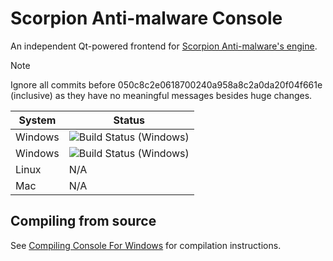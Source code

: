 # Scorpion Anti-malware Console

An independent Qt-powered frontend for [Scorpion Anti-malware's engine](https://github.com/scorpionantimalware/scorpion-antimalware).

> [!NOTE]  
> Ignore all commits before 050c8c2e0618700240a958a8c2a0da20f04f661e (inclusive) as they have no meaningful messages besides huge changes.

| System | Status |
|----------|--------|
| Windows  | ![Build Status (Windows)](https://github.com/scorpionantimalware/sam-console/actions/workflows/windows_console_cmake.yml/badge.svg) |
| Windows  | ![Build Status (Windows)](https://github.com/scorpionantimalware/sam-console/actions/workflows/windows_console_build.yml/badge.svg) |
| Linux    | N/A |
| Mac      | N/A |

## Compiling from source

See [Compiling Console For Windows](https://scorpionantimalware.github.io/sam-docs/contributing/development/compiling/compiling_console_for_windows.html) for compilation instructions.
